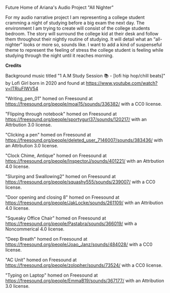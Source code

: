 Future Home of Ariana's Audio Project "All Nighter"

For my audio narrative project I am representing a college student cramming a night of studying before a big exam the next day. The environment I am trying to create will consist of the college students bedroom. The story will surround the college kid at their desk and follow them throughout their nightly routine of studying. It will detail what an “all-nighter” looks or more so, sounds like. I want to add a kind of suspenseful theme to represent the feeling of stress the college student is feeling while studying through the night until it reaches morning.

**Credits**

Background music titled "1 A.M Study Session 📚 - [lofi hip hop/chill beats]" by Lofi Girl born in 2020 and found at  https://www.youtube.com/watch?v=lTRiuFIWV54

"Writing_pen_01" homed on Freesound at https://freesound.org/people/moai15/sounds/336382/ with a CC0 license.

"Flipping through notebook" homed on Freesound at https://freesound.org/people/sportygurl37/sounds/120217/ with an Attrbution 3.0 license. 

"Clicking a pen" homed on Freesound at  https://freesound.org/people/deleted_user_7146007/sounds/383436/ with an Attrbution 3.0 license. 

"Clock Chime, Antique" homed on Freesound at  https://freesound.org/people/InspectorJ/sounds/401221/ with an  Attrbution 4.0 license. 

"Slurping and Swallowing2" homed on Freesound at https://freesound.org/people/squashy555/sounds/239007/ with a CC0 license. 

"Door opening and closing 8" homed on Freesound at  https://freesound.org/people/JakLocke/sounds/261109/ with an Attribution 4.0 license. 

"Squeaky Office Chair" homed on Freesound at  https://freesound.org/people/Pastabra/sounds/366019/ with a Noncommerical 4.0 license.

"Deep Breath" homed on Freesound at  https://freesound.org/people/Joao_Janz/sounds/484028/ with a CC0 license. 

"AC Unit" homed on Freesound at https://freesound.org/people/zolopher/sounds/73524/ with a CC0 license. 

"Typing on Laptop" homed on Freesound at  https://freesound.org/people/EmmaB19/sounds/367177/ with an Attribution 3.0 license. 
